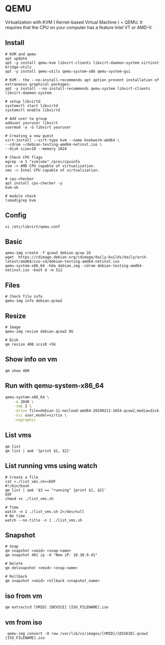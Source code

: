 # QEMU
Virtualization with KVM ( Kernel-based Virtual Machine ) + QEMU.
It requires that the CPU on your computer has a feature Intel VT or AMD-V. 

## Install
```
# KVM and qemu
apt update
apt -y install qemu-kvm libvirt-clients libvirt-daemon-system virtinst bridge-utils
apt -y install qemu-utils qemu-system-x86 qemu-system-gui

# KVM - the --no-install-recommends apt option prevent installation of extraneous graphical packages:
apt -y install --no-install-recommends qemu-system libvirt-clients libvirt-daemon-system

# setup libvirtd
systemctl start libvirtd
systemctl enable libvirtd

# Add user to group
adduser youruser libvirt
usermod -a -G libvirt youruser

# Creating a new guest
virt-install --virt-type kvm --name bookworm-amd64 \
--cdrom ~/debian-testing-amd64-netinst.iso \
--disk size=10 --memory 1024

# Check CPU flags
egrep -m 1 "svm|vmx" /proc/cpuinfo
svm -> AMD CPU capable of virtualization.
vmx -> Intel CPU capable of virtualization.

# cpu-checker
apt install cpu-checker -y
kvm-ok

# module check
lsmod|grep kvm

```
## Config
```
vi /etc/libvirt/qemu.conf
```

## Basic
```
qemu-img create -f qcow2 debian.qcow 2G
wget  https://cdimage.debian.org/cdimage/daily-builds/daily/arch-latest/amd64/iso-cd/debian-testing-amd64-netinst.iso
qemu-system-x86_64 -hda debian.img -cdrom debian-testing-amd64-netinst.iso -boot d -m 512
```

## Files
```
# Check file info
qemu-img info debian.qcow2
```

## Resize
```
# Image
qemu-img resize debian.qcow2 8G

# Disk
qm resize 400 scsi0 +5G
```

## Show info on vm
```
qm show 400
```

## Run with qemu-system-x86_64
```sh
qemu-system-x86_64 \
    -m 2048 \
    -smp 2 \
    -drive file=debian-11-nocloud-amd64-20240211-1654.qcow2,media=disk,if=virtio \
    -nic user,model=virtio \
    -nographic
```

## List vms
```
qm list
qm list | awk '{print $1, $2}'
```

## List running vms using watch
```
# Create a file
cat >./list_vms.sh<<EOF
#!/bin/bash
qm list | awk '$3 == "running" {print $1, $2}'
EOF
chmod +x ./list_vms.sh

# Time
watch -n 1 ./list_vms.sh 2>/dev/null
# No time
watch --no-title -n 1 ./list_vms.sh
```

## Snapshot
```
# Snap
qm snapshot <vmid> <snap-name>
qm snapshot 401 ip -d "New iP: 10.10.9.41"

# Delete
qm delsnapshot <vmid> <snap-name>

# Rollback
qm snapshot <vmid> rollback <snapshot_name>
```

## iso from vm
```
qm extractcd [VMID] [DEVICE] [ISO_FILENAME].iso
```

## vm from iso
```
 qemu-img convert -O raw /var/lib/vz/images/[VMID]/[DISKID].qcow2 [ISO_FILENAME].iso
```

